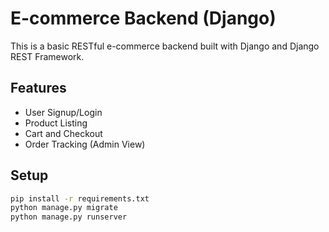 # E-commerce Backend (Django)

This is a basic RESTful e-commerce backend built with Django and Django REST Framework.

## Features
- User Signup/Login
- Product Listing
- Cart and Checkout
- Order Tracking (Admin View)

## Setup

```bash
pip install -r requirements.txt
python manage.py migrate
python manage.py runserver
